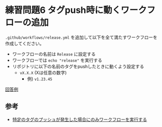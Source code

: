 # 練習問題6 タグpush時に動くワークフローの追加

`.github/workflows/release.yml` を追加して以下を全て満たすワークフローを作成してください。

- ワークフローの名前は `Release` に設定する
- ワークフローでは `echo "release"` を実行する
- リポジトリに以下の名前のタグをpushしたときに動くよう設定する
    - `vX.X.X` (Xは任意の数字)
        - 例) `v1.23.45`

[回答例](./run-on-push.yml)

## 参考

- [特定のタグのプッシュが発生した場合にのみワークフローを実行する](https://docs.github.com/ja/actions/using-workflows/events-that-trigger-workflows#running-your-workflow-only-when-a-push-of-specific-tags-occurs)
